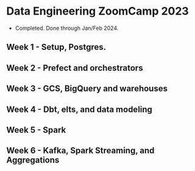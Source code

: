 # Data Engineering ZoomCamp 2023

- Completed. Done through Jan/Feb 2024.

## Week 1 - Setup, Postgres.

## Week 2 - Prefect and orchestrators

## Week 3 - GCS, BigQuery and warehouses

## Week 4 - Dbt, elts, and data modeling

## Week 5 - Spark

## Week 6 - Kafka, Spark Streaming, and Aggregations
